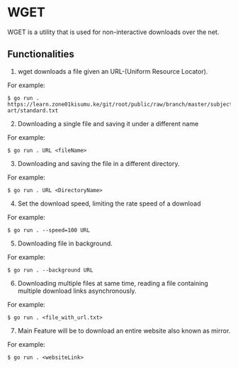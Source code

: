 # WGET

WGET is a utility that is used for non-interactive downloads over the net.

## Functionalities
1. wget downloads a file given an URL-(Uniform Resource Locator).

For example:
```
$ go run . https://learn.zone01kisumu.ke/git/root/public/raw/branch/master/subjects/ascii-art/standard.txt
```

2. Downloading a single file and saving it under a different name

For example:
```
$ go run . URL <fileName>
```

3. Downloading and saving the file in a different directory.

For example:
```
$ go run . URL <DirectoryName>
```

4. Set the download speed, limiting the rate speed of a download

For example:
```
$ go run . --speed=100 URL
```

5. Downloading file in background.

For example:
```
$ go run . --background URL
```

6. Downloading multiple files at same time, reading a file containing multiple download links asynchronously.

For example:
```
$ go run . <file_with_url.txt>
```

7. Main Feature will be to download an entire website also known as mirror.

For example:
```
$ go run . <websiteLink>
```
